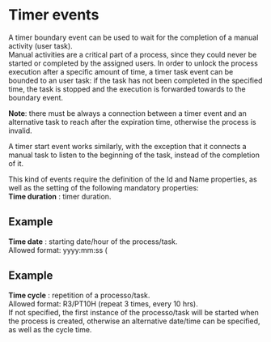 # Timer events

A timer boundary event can be used to wait for the completion of a manual activity \(user task\).  
Manual activities are a critical part of a process, since they could never be started or completed by the assigned users. In order to unlock the process execution after a specific amount of time, a timer task event can be bounded to an user task: if the task has not been completed in the specified time, the task is stopped and the execution is forwarded towards to the boundary event.

**Note**: there must be always a connection between a timer event and an alternative task to reach after the expiration time, otherwise the process is invalid.

A timer start event works similarly, with the exception that it connects a manual task to listen to the beginning of the task, instead of the completion of it.

This kind of events require the definition of the Id and Name properties, as well as the setting of the following mandatory properties:  
**Time duration** : timer duration.

## Example

**Time date** : starting date/hour of the process/task.  
Allowed format: yyyy:mm:ss \(

## Example

**Time cycle** : repetition of a processo/task.  
Allowed format: R3/PT10H \(repeat 3 times, every 10 hrs\).  
If not specified, the first instance of the processo/task will be started when the process is created, otherwise an alternative date/time can be specified, as well as the cycle time.

